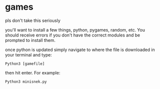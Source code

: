 # games

pls don't take this seriously

you'll want to install a few things, python, pygames, random, etc. You should receive errors if you don't have the correct modules and be prompted to install them. 


once python is updated simply navigate to where the file is downloaded in your terminal and type:

```
Python3 [gamefile]
```

then hit enter. For example:

```
Python3 minisnek.py
```
